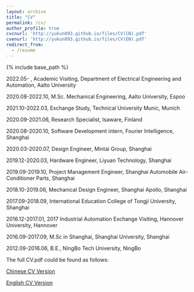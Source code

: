 ```yaml
---
layout: archive
title: "CV"
permalink: /cv/
author_profile: true
cvcnurl: 'http://yukun093.github.io/files/CV(CN).pdf'
cvenurl: 'http://yukun093.github.io/files/CV(EN).pdf'
redirect_from:
  - /resume
---
```


{% include base_path %}

2022.05- , Academic Visiting, Department of Electrical Engineering and Automation, Aalto University

2020.08-2022.10, M.Sc. Mechanical Engineering, Aalto University, Espoo

2021.10-2022.03, Exchange Study, Technical University Munic, Munich

2020.09-2021.06, Research Specialist, Isaware, Finland

2020.08-2020.10, Software Development intern, Fourier Intelligence, Shanghai

2020.03-2020.07, Design Engineer, Mintai Group, Shanghai

2019.12-2020.03, Hardware Engineer, Liyuan Technology, Shanghai

2019.09-2019.10, Project Management Engineer, Shanghai Automobile Air-Conditioner Parts, Shanghai

2018.10-2019.06, Mechanical Design Engineer, Shanghai Apollo, Shanghai

2017.09-2018.09, International Education College of Tongji University, Shanghai

2016.12-2017.01, 2017 Industrial Automation Exchange Visiting, Hannover University, Hannover

2016.09-2017.09, M.Sc in Shanghai, Shanghai University, Shanghai

2012.09-2016.06, B.E., NingBo Tech University, NingBo

The full CV.pdf could be found as follows:

[Chinese CV Version](http://yukun093.github.io/files/CV(CN).pdf)

[English CV Version](http://yukun093.github.io/files/CV(EN).pdf)

